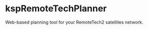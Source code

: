 kspRemoteTechPlanner
====================

Web-based planning tool for your RemoteTech2 satellites network.
